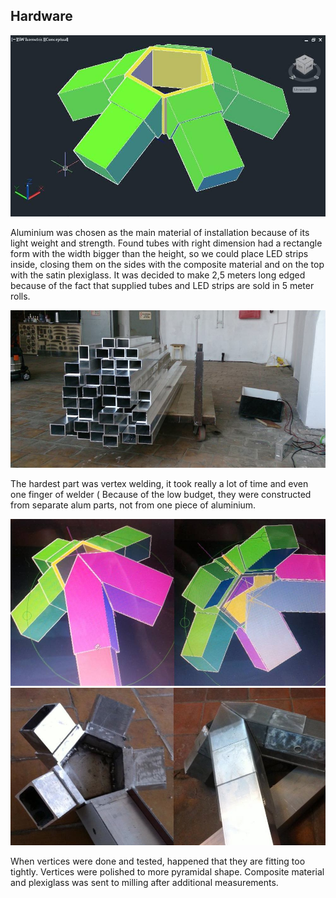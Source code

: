 ## Hardware

![Vertex in Autocad](../project_images/vertex_cad.jpg "Vertex in Autocad")

Aluminium was chosen as the main material of installation because of its light weight and strength. Found tubes with right dimension had a rectangle form with the width bigger than the height, so we could place LED strips inside, closing them on the sides with the composite material and on the top with the satin plexiglass. It was decided to make 2,5 meters long edged because of the fact that supplied tubes and LED strips are sold in 5 meter rolls.

![Aluminium tubes](../project_images/aluminium_tubes.jpg "Aluminium tubes")

The hardest part was vertex welding, it took really a lot of time and even one finger of welder (
Because of the low budget, they were constructed from separate alum parts, not from one piece of aluminium.

![Cad vertex with material](../project_images/vertex_with_material.jpg "Cad vertex with material")
![Aluminium vertices](../project_images/aluminium_vertex.jpg "Aluminium vertices")

When vertices were done and tested, happened that they are fitting too tightly. Vertices were polished to more pyramidal shape.
Composite material and plexiglass was sent to milling after additional measurements.
